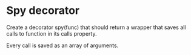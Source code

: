 # Spy decorator

Create a decorator spy(func) that should return a wrapper that saves all calls to function in its calls property.

Every call is saved as an array of arguments.